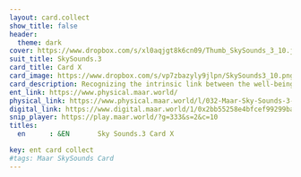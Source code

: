 ```yaml
---
layout: card.collect
show_title: false
header:
  theme: dark
cover: https://www.dropbox.com/s/xl0aqjgt8k6cn09/Thumb_SkySounds_3_10.jpg?raw=1
suit_title: SkySounds.3
card_title: Card X
card_image: https://www.dropbox.com/s/vp7zbazyly9jlpn/SkySounds3_10.png?raw=1
card_description: Recognizing the intrinsic link between the well-being of aquatic species and ecosystems and the economy, the inhabitants of this world have developed a dedicated currency that sustains the delicate balance of life in the planet's waterways. The tax paid on every transaction goes directly to the world's regeneration, nourishing and sustaining the delicate balance of life in the oceans, rivers, and inhabitants. It is a unique system, one that recognizes the inherent value of nature and the importance of preserving it for future generations. It is a currency that speaks to the soul of the planet and the spirit of its people.
ent_link: https://www.physical.maar.world/
physical_link: https://www.physical.maar.world/l/032-Maar-Sky-Sounds-3-Card-X
digital_link: https://www.digital.maar.world/1/0x2bb55258e4bfcef99299baec1188b80a75fa2d48/32
snip_player: https://play.maar.world/?g=333&s=2&c=10
titles:
  en      : &EN       Sky Sounds.3 Card X

key: ent card collect
#tags: Maar SkySounds Card
---
```

